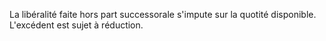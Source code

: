   
 La libéralité faite hors part successorale s'impute sur la quotité disponible. L'excédent est sujet à réduction.  

  
